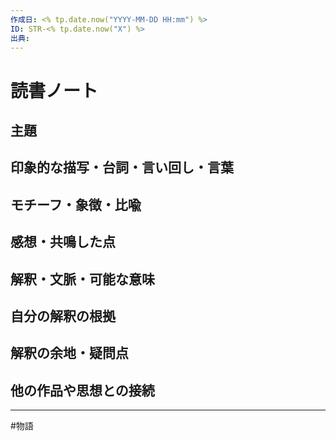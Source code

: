```yaml
---
作成日: <% tp.date.now("YYYY-MM-DD HH:mm") %>
ID: STR-<% tp.date.now("X") %>
出典:
---
```


# 読書ノート

## 主題


## 印象的な描写・台詞・言い回し・言葉

> 
## モチーフ・象徴・比喩


## 感想・共鳴した点


## 解釈・文脈・可能な意味


## 自分の解釈の根拠


## 解釈の余地・疑問点


## 他の作品や思想との接続


---
#物語 